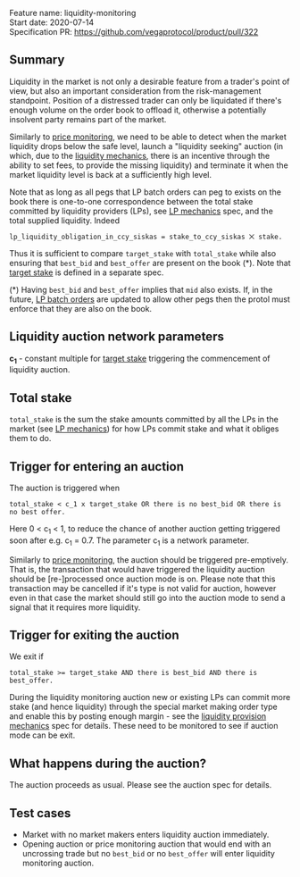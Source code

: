 Feature name: liquidity-monitoring\
Start date: 2020-07-14\
Specification PR: https://github.com/vegaprotocol/product/pull/322

## Summary

Liquidity in the market is not only a desirable feature from a trader's point of view, but also an important consideration from the risk-management standpoint. Position of a distressed trader can only be liquidated if there's enough volume on the order book to offload it, otherwise a potentially insolvent party remains part of the market.

Similarly to [price monitoring](0032-price-monitoring.md), we need to be able to detect when the market liquidity drops below the safe level, launch a "liquidity seeking" auction (in which, due to the [liquidity mechanics](./0044-lp-mechanics.md), there is an incentive through the ability to set fees, to provide the missing liquidity) and terminate it when the market liquidity level is back at a sufficiently high level.

Note that as long as all pegs that LP batch orders can peg to exists on the book there is one-to-one correspondence between the total stake committed by liquidity providers (LPs), see [LP mechanics](specs/0044-lp-mechanics.md) spec, and the total supplied liquidity. 
Indeed 
```
lp_liquidity_obligation_in_ccy_siskas = stake_to_ccy_siskas ⨉ stake.
```
Thus it is sufficient to compare `target_stake` with `total_stake` while also ensuring that `best_bid` and `best_offer` are present on the book (*).
Note that [target stake](0041-target-stake.md) is defined in a separate spec.

(*) Having `best_bid` and `best_offer` implies that `mid` also exists. If, in the future, [LP batch orders](0038-liquidity-provision-order-type.md) are updated to allow other pegs then the protol must enforce that they are also on the book.

## Liquidity auction network parameters

**c<sub>1</sub>** - constant multiple for [target stake](0041-target-stake.md) triggering the commencement of liquidity auction.  

## Total stake

`total_stake` is the sum the stake amounts committed by all the LPs in the market (see [LP mechanics](specs/0044-lp-mechanics.md)) for how LPs commit stake and what it obliges them to do. 

## Trigger for entering an auction

The auction is triggered when
```
total_stake < c_1 x target_stake OR there is no best_bid OR there is no best offer.
```
Here 0 < c<sub>1</sub> < 1, to reduce the chance of another auction getting triggered soon after e.g. c<sub>1</sub> = 0.7. The parameter c<sub>1</sub> is a network parameter.

Similarly to [price monitoring](0032-price-monitoring.md), the auction should be triggered pre-emptively. That is, the transaction that would have triggered the liquidity auction should be [re-]processed once auction mode is on. Please note that this transaction may be cancelled if it's type is not valid for auction, however even in that case the market should still go into the auction mode to send a signal that it requires more liquidity.

## Trigger for exiting the auction

We exit if
```
total_stake >= target_stake AND there is best_bid AND there is best_offer.
``` 

During the liquidity monitoring auction new or existing LPs can commit more stake (and hence liquidity) through the special market making order type and enable this by posting enough margin - see the [liquidity provision mechanics](0044-lp-mechanics.md) spec for details. These need to be monitored to see if auction mode can be exit.

## What happens during the auction?

The auction proceeds as usual. Please see the auction spec for details.

## Test cases

* Market with no market makers enters liquidity auction immediately.
* Opening auction or price monitoring auction that would end with an uncrossing trade but no `best_bid` or no `best_offer` will enter liquidity monitoring auction.

